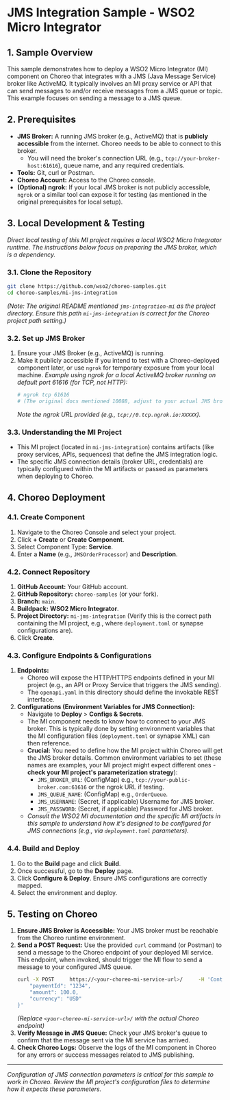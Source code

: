# JMS Integration Sample - WSO2 Micro Integrator

## 1. Sample Overview

This sample demonstrates how to deploy a WSO2 Micro Integrator (MI) component on Choreo that integrates with a JMS (Java Message Service) broker like ActiveMQ. It typically involves an MI proxy service or API that can send messages to and/or receive messages from a JMS queue or topic. This example focuses on sending a message to a JMS queue.

## 2. Prerequisites

*   **JMS Broker:** A running JMS broker (e.g., ActiveMQ) that is **publicly accessible** from the internet. Choreo needs to be able to connect to this broker.
    *   You will need the broker's connection URL (e.g., `tcp://your-broker-host:61616`), queue name, and any required credentials.
*   **Tools:** Git, curl or Postman.
*   **Choreo Account:** Access to the Choreo console.
*   **(Optional) ngrok:** If your local JMS broker is not publicly accessible, `ngrok` or a similar tool can expose it for testing (as mentioned in the original prerequisites for local setup).

## 3. Local Development & Testing

*Direct local testing of this MI project requires a local WSO2 Micro Integrator runtime. The instructions below focus on preparing the JMS broker, which is a dependency.*

### 3.1. Clone the Repository
```bash
git clone https://github.com/wso2/choreo-samples.git
cd choreo-samples/mi-jms-integration 
```
*(Note: The original README mentioned `jms-integration-mi` as the project directory. Ensure this path `mi-jms-integration` is correct for the Choreo project path setting.)*


### 3.2. Set up JMS Broker
1.  Ensure your JMS Broker (e.g., ActiveMQ) is running.
2.  Make it publicly accessible if you intend to test with a Choreo-deployed component later, or use `ngrok` for temporary exposure from your local machine.
    *Example using ngrok for a local ActiveMQ broker running on default port 61616 (for TCP, not HTTP):*
    ```bash
    # ngrok tcp 61616 
    # (The original docs mentioned 10088, adjust to your actual JMS broker port and ngrok setup)
    ```
    *Note the ngrok URL provided (e.g., `tcp://0.tcp.ngrok.io:XXXXX`).*

### 3.3. Understanding the MI Project
*   This MI project (located in `mi-jms-integration`) contains artifacts (like proxy services, APIs, sequences) that define the JMS integration logic.
*   The specific JMS connection details (broker URL, credentials) are typically configured within the MI artifacts or passed as parameters when deploying to Choreo.

## 4. Choreo Deployment

### 4.1. Create Component
1.  Navigate to the Choreo Console and select your project.
2.  Click **+ Create** or **Create Component**.
3.  Select Component Type: **Service**.
4.  Enter a **Name** (e.g., `JMSOrderProcessor`) and **Description**.

### 4.2. Connect Repository
1.  **GitHub Account:** Your GitHub account.
2.  **GitHub Repository:** `choreo-samples` (or your fork).
3.  **Branch:** `main`.
4.  **Buildpack:** **WSO2 Micro Integrator**.
5.  **Project Directory:** `mi-jms-integration` (Verify this is the correct path containing the MI project, e.g., where `deployment.toml` or synapse configurations are).
6.  Click **Create**.

### 4.3. Configure Endpoints & Configurations
1.  **Endpoints:**
    *   Choreo will expose the HTTP/HTTPS endpoints defined in your MI project (e.g., an API or Proxy Service that triggers the JMS sending).
    *   The `openapi.yaml` in this directory should define the invokable REST interface.
2.  **Configurations (Environment Variables for JMS Connection):**
    *   Navigate to **Deploy** > **Configs & Secrets**.
    *   The MI component needs to know how to connect to your JMS broker. This is typically done by setting environment variables that the MI configuration files (`deployment.toml` or synapse XML) can then reference.
    *   **Crucial:** You need to define how the MI project within Choreo will get the JMS broker details. Common environment variables to set (these names are examples, your MI project might expect different ones - **check your MI project's parameterization strategy**):
        *   `JMS_BROKER_URL`: (ConfigMap) e.g., `tcp://your-public-broker.com:61616` or the ngrok URL if testing.
        *   `JMS_QUEUE_NAME`: (ConfigMap) e.g., `OrderQueue`.
        *   `JMS_USERNAME`: (Secret, if applicable) Username for JMS broker.
        *   `JMS_PASSWORD`: (Secret, if applicable) Password for JMS broker.
    *   *Consult the WSO2 MI documentation and the specific MI artifacts in this sample to understand how it's designed to be configured for JMS connections (e.g., via `deployment.toml` parameters).*

### 4.4. Build and Deploy
1.  Go to the **Build** page and click **Build**.
2.  Once successful, go to the **Deploy** page.
3.  Click **Configure & Deploy**. Ensure JMS configurations are correctly mapped.
4.  Select the environment and deploy.

## 5. Testing on Choreo

1.  **Ensure JMS Broker is Accessible:** Your JMS broker must be reachable from the Choreo runtime environment.
2.  **Send a POST Request:** Use the provided `curl` command (or Postman) to send a message to the Choreo endpoint of your deployed MI service. This endpoint, when invoked, should trigger the MI flow to send a message to your configured JMS queue.
    ```bash
    curl -X POST     https://<your-choreo-mi-service-url>/     -H 'Content-Type: application/orderpayment'     -d '{
        "paymentId": "1234",
        "amount": 100.0,
        "currency": "USD"
    }'
    ```
    *(Replace `<your-choreo-mi-service-url>/` with the actual Choreo endpoint)*
3.  **Verify Message in JMS Queue:** Check your JMS broker's queue to confirm that the message sent via the MI service has arrived.
4.  **Check Choreo Logs:** Observe the logs of the MI component in Choreo for any errors or success messages related to JMS publishing.

---
*Configuration of JMS connection parameters is critical for this sample to work in Choreo. Review the MI project's configuration files to determine how it expects these parameters.*
